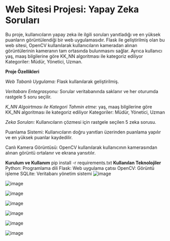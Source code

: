 # Web Sitesi Projesi: Yapay Zeka Soruları
Bu proje, kullanıcıların yapay zeka ile ilgili soruları yanıtladığı ve en yüksek puanların görüntülendiği bir web uygulamasıdır. Flask ile geliştirilmiş olan bu web sitesi, OpenCV kullanılarak kullanıcıların kameradan alınan görüntülerinin kameranın tam ortasında bulunmasını sağlar.
Ayrıca kullanıcı yaş, maaş bilgilerine göre KK_NN algoritması ile kategoriz ediliyor Kategoriler: Müdür, Yönetici, Uzman.

**Proje Özellikleri**

*Web Tabanlı Uygulama:* Flask kullanılarak geliştirilmiş.

*Veritabanı Entegrasyonu:* Sorular veritabanında saklanır ve her oturumda rastgele 5 soru seçilir.

*K_NN Algoirtması ile Kategori Tahmin etme:* yaş, maaş bilgilerine göre KK_NN algoritması ile kategoriz ediliyor Kategoriler: Müdür, Yönetici, Uzman

*Zeka Soruları:* Kullanıcıların çözmesi için rastgele seçilen 5 zeka sorusu.

Puanlama Sistemi: Kullanıcıların doğru yanıtları üzerinden puanlama yapılır ve en yüksek puanlar kaydedilir.

Canlı Kamera Görüntüsü: OpenCV kullanılarak kullanıcının kamerasından alınan görüntü ortalanır ve ekrana yansıtılır.

**Kurulum ve Kullanım**
pip install -r requirements.txt
**Kullanılan Teknolojiler**
Python: Programlama dili
Flask: Web uygulama çatısı
OpenCV: Görüntü işleme
SQLite: Veritabanı yönetim sistemi
![image](https://github.com/user-attachments/assets/bc585ad3-d9bd-4483-a653-8e1bd6b41eec)

![image](https://github.com/user-attachments/assets/493db271-3efc-4af1-b4b4-97e71f8d2619)

![image](https://github.com/user-attachments/assets/839d85b8-725e-4f50-add2-48d63783ec56)

![image](https://github.com/user-attachments/assets/b84df801-39b2-416a-85d9-7f2d56813372)

![image](https://github.com/user-attachments/assets/ca21d6aa-e7a8-4696-99c4-7a3f31ce9049)

![image](https://github.com/user-attachments/assets/3a6634c6-58ec-442d-a905-28de38ebc2ca)

![image](https://github.com/user-attachments/assets/5dd41934-16f1-4a00-823f-763c24222c7c)


